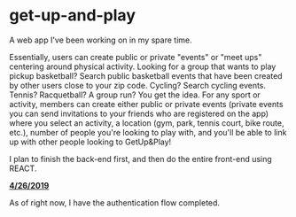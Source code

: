 # get-up-and-play
A web app I've been working on in my spare time. 

Essentially, users can create public or private "events"  or "meet ups" centering around physical activity. Looking for a group that wants to play pickup basketball? Search public basketball events that have been created by other users close to your zip code. Cycling? Search cycling events. Tennis? Racquetball?  A group run? You get the idea. For any sport or activity, members can create either public or private events (private events you can send invitations to your friends who are registered on the app) where you select an activity, a location (gym, park, tennis court, bike route, etc.), number of people you're looking to play with,  and you'll be able to link up with other people looking to GetUp&Play!

I plan to finish the back-end first, and then do the entire front-end using REACT. 

<b><u>4/26/2019</u></b>

As of right now, I have the authentication flow completed. 
